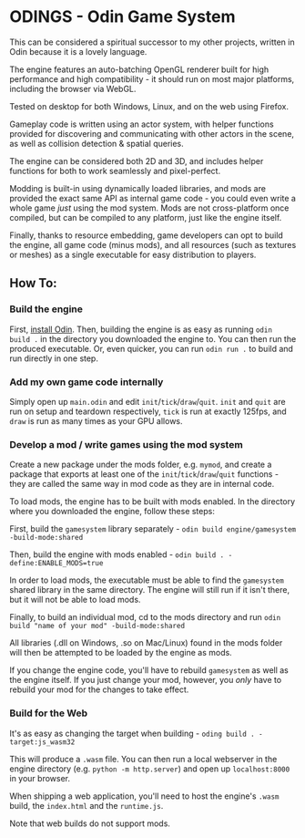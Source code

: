 # ODINGS - Odin Game System

This can be considered a spiritual successor to my other projects, written in Odin because it is a lovely language.

The engine features an auto-batching OpenGL renderer built for high performance and high compatibility - it should run on most major platforms, including the browser via WebGL.

Tested on desktop for both Windows, Linux, and on the web using Firefox.

Gameplay code is written using an actor system, with helper functions provided for discovering and communicating with other actors in the scene, as well as collision detection & spatial queries.

The engine can be considered both 2D and 3D, and includes helper functions for both to work seamlessly and pixel-perfect.

Modding is built-in using dynamically loaded libraries, and mods are provided the exact same API as internal game code - you could even write a whole game *just* using the mod system.
Mods are not cross-platform once compiled, but can be compiled to any platform, just like the engine itself.

Finally, thanks to resource embedding, game developers can opt to build the engine, all game code (minus mods), and all resources (such as textures or meshes) as a single executable for easy distribution to players.


## How To:
### Build the engine
First, [install Odin](https://odin-lang.org/docs/install/).
Then, building the engine is as easy as running `odin build .` in the directory you downloaded the engine to.
You can then run the produced executable.
Or, even quicker, you can run `odin run .` to build and run directly in one step.

### Add my own game code internally
Simply open up `main.odin` and edit `init`/`tick`/`draw`/`quit`.
`init` and `quit` are run on setup and teardown respectively, `tick` is run at exactly 125fps, and `draw` is run as many times as your GPU allows.

### Develop a mod / write games using the mod system
Create a new package under the mods folder, e.g. `mymod`, and create a package that exports at least one of the `init`/`tick`/`draw`/`quit` functions - they are called the same way in mod code as they are in internal code.

To load mods, the engine has to be built with mods enabled.
In the directory where you downloaded the engine, follow these steps:

First, build the `gamesystem` library separately - `odin build engine/gamesystem -build-mode:shared`

Then, build the engine with mods enabled - `odin build . -define:ENABLE_MODS=true`

In order to load mods, the executable must be able to find the `gamesystem` shared library in the same directory. The engine will still run if it isn't there, but it will not be able to load mods.

Finally, to build an individual mod, cd to the mods directory and run `odin build "name of your mod" -build-mode:shared`

All libraries (.dll on Windows, .so on Mac/Linux) found in the mods folder will then be attempted to be loaded by the engine as mods.

If you change the engine code, you'll have to rebuild `gamesystem` as well as the engine itself.
If you just change your mod, however, you *only* have to rebuild your mod for the changes to take effect.

### Build for the Web
It's as easy as changing the target when building - `oding build . -target:js_wasm32`

This will produce a `.wasm` file. You can then run a local webserver in the engine directory (e.g. `python -m http.server`) and open up `localhost:8000` in your browser.

When shipping a web application, you'll need to host the engine's `.wasm` build, the `index.html` and the `runtime.js`.

Note that web builds do not support mods.
